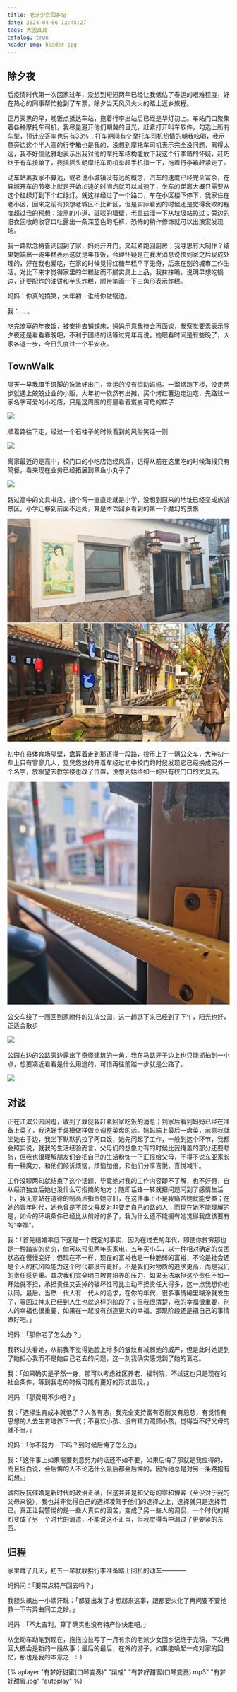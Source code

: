 ```yaml
---
title: 老派少女回乡记
date: 2024-04-06 12:45:27
tags: 大固其其
catalog: true
header-img: header.jpg
---
```


## 除夕夜

后疫情时代第一次回家过年，没想到短短两年已经让我低估了春运的艰难程度，好在热心的同事帮忙抢到了车票，除夕当天风风火火的踏上返乡旅程。

正月天黑的早，晚饭点抵达车站，拖着行李出站后已经是华灯初上。车站门口聚集着各种摩托车司机，我尽量避开他们期冀的目光，赶紧打开叫车软件，勾选上所有车型，预计应答率也只有33%；打车期间有个摩托车司机热情的朝我吆喝，我示意旁边这个半人高的行李箱也是我的，没想到摩托车司机表示完全没问题，离得太远，我不好信达雅地表示出我对他的摩托车结构能放下我这个行李箱的怀疑，赶巧终于有车接单了，我摇摇头朝摩托车司机举起手机指一下，拖着行李箱赶紧走了。

动车站离我家不算远，或者说小城镇没有远的概念，汽车的速度已经完全富余，在县城开车的节奏上就是开始加速的时间点就可以减速了，坐车的距离大概只需要从这个红绿灯到下个红绿灯。就这样经过了一个路口，车在小区楼下停下，我家住在老小区，回来之前有预想老城区不比新区，但是实际看到的时候还是觉得衰败的程度超过我的预想：漆黑的小道、斑驳的墙壁，老鼠兹溜一下从垃圾站掠过；旁边的旧衣回收的收容口吐露出一条深蓝色的毛裤，恐怖的稍作修饰就可以出演案发现场。

我一路默念祷告词回到了家，妈妈开开门，又赶紧跑回厨房；我寻思有大制作？结果她端出一碗年糕表示这就是年夜饭，合理怀疑是在我发消息说快到家之后现成处理的，好在我也爱吃，在家的时候觉得红糖年糕平平无奇，后来在别的城市工作生活，对比下来才觉得家里的年糕甜而不腻实属上上品。我抹抹嘴，说明早想吃锅边，还要配炸的油饼和芋头炸糕，顺带笔画一下三角形表示炸糕。

妈妈：你真的搞笑，大年初一谁给你做锅边。

我：....。

吃完潦草的年夜饭，被安排去铺铺床，妈妈示意我待会再面谈，我察觉要素表示除夕夜还是看看春晚吧，不利于团结的话等过完年再说。她眼看时间是有些晚了，大家各退一步，今日先度过一个平安夜。

## TownWalk

隔天一早我蹑手蹑脚的洗漱好出门，幸运的没有惊动妈妈。一溜烟跑下楼，没走两步就遇上兢兢业业的小贩，大年初一依然有出摊，买个烤红薯边走边吃，先路过一家名字可爱的小吃店，只是这周围的房屋看着岌岌可危的样子

![](dairy-05/02.jpg)

顺着路往下走，经过一个石柱子的时候看到的风俗笑话一则

![](dairy-05/03.jpg)

离家最近的是高中，校门口的小吃店饱经风霜，记得从前在这里吃的时候海报只有简餐，看来现在业务已经拓展到章鱼小丸子了

![](dairy-05/01.jpg)


路过高中的文具书店，拐个弯一直直走就是小学，没想到原来的地址已经变成旅游景区，小学迁移到前面不远处，算是本次回乡看到的第一个魔幻的景象

![](dairy-05/04.jpg)


初中在县体育场隔壁，盘算着走到那还得一段路，投币上了一辆公交车，大年初一车上只有寥寥几人，晃晃悠悠的开着车经过初中校门的时候发现它已经换成另外一个名字，放眼望去教学楼也改了位置，没想到始终如一的只有校门口的文具店。

![](dairy-05/05.jpg)

公交车绕了一圈回到家附件的江滨公园，这一趟逛下来已经到了下午，阳光也好，正适合散步

![](dairy-05/06.jpg)

公园右边的公路旁边露出了奇怪建筑的一角，我在马路牙子边上也只能抓拍到一小点，想要凑近看看是什么用途的，可惜再往前踏一步就是公路了。

![](dairy-05/07.jpg)

## 对谈

正在江滨公园闲逛，收到了敦促我赶紧回家吃饭的消息；到家后看到妈妈已经在准备上菜了，我洗好手装模做样做点调整菜盘的活。妈妈端上最后一盘菜，示意我就坐她右手边，我坐下默默扒拉了两口饭，她先问起了工作，一般到这个环节，我都会照实说，就我的生活经验而言，父母们的想象力有的时候比我掩盖的部分还要夸张，但我也很理解朋友们会把自己的生活粉饰一下汇报给父母，不得不说东亚家长有一种魔力，和他们倾诉烦恼，烦恼加倍，和他们分享喜悦，喜悦减半。

工作没聊两句就结束了这个话题，毕竟她对我的工作内容即不了解，也不好奇，自从经济独立后她也没什么可指摘的地方；随即话锋一转就把问题问到了感情生活上，我无意站在道德的制高点指责她守旧，在这件事上不是我痛苦她就能受益；在她的青年时代，她也曾是不顾父母反对非要走自己的路的人；而现在她不能理解的是，如今的环境条件已经比从前好的多了，我为什么还不能拥有她觉得我应该要有的“幸福”。

我：「首先结婚率低下这是一个既定的事实，因为在过去的年代，即使你贫穷那也是一种踏实的贫穷，你可以预见两年买家电，五年买小车，以一种相对确定的贫困状态在慢慢变好；但现在不一样，现在的富裕也是一种脆弱的富裕，不论是社会还是个人的抗风险能力这个时代都没有更好，不是我们对物质的追求更高，而是我们的责任感更重。其次我们完全明白教育培养的压力，如果无法承担这个责任不如一开始就不担，承担责任又丢掉的破坏性可比主动不担责任大得多，这一点我想你也认同。最后，当然一代人有一代人的追求，在你的年代，很多事情稀里糊涂就发生了，等回过神来已经到人生也就这样的阶段了；但我很清楚，我的幸福很重要，别人的幸福也很重要，如果在一起没有创造更大的幸福，那现阶段还是把自己的事情做好吧。」

妈妈：「那你老了怎么办？」

我转过头看她，从前我不觉得她脸上增多的皱纹有减弱她的威严，但是此时她提到了她担心我而不是她自己老去的问题，这一刻我确实感觉到了她的衰老。

我：「如果确实是孑然一身，那可以考虑社区养老、福利院，不过这也只是现在的社会条件，等到我老的时候可能有更好的形式出现。」

妈妈：「那费用不少吧？」

我：「选择生育成本就低了？人各有志，我完全支持富有忍耐又有恩慈，有觉悟有思想的人去生育培养下一代；不喜欢小孩、没有精力照顾小孩，觉得当不好父母的就不当。」

妈妈：「你不努力一下吗？到时候后悔了怎么办」

我：「这件事上如果需要刻意努力的话还不如不要，如果后悔了那就是我应得的，而且坦白说，会后悔的人不论选什么最后都会后悔的，因为祂总是对另一条路抱有幻想。」

诚然反抗催婚是新时代的政治正确，但这并非是和父母的零和博弈（至少对于我的父母来说），我也并非觉得自己的选择凌驾于他们的选择之上，选择就只是选择而已。真正让我警惕的是一些人真实的困苦，变成了另一些人的调侃，一个时代的期盼变成了另一个时代的消遣，不能说这不正当，但我觉得当中漏过了更要紧的东西。

## 归程

家里蹲了几天，初五一早就收拾行李准备踏上回杭的动车————

妈妈问：「要带点特产回去吗？」

我额头飙出一小滴汗珠：「都要出发了才想起来这事，跟都要火化了再问要不要抢救一下有异曲同工之妙。」

妈妈：「不太吉利，算了确实也没有特产你快走吧。」

从坐动车动笔到现在，拖拖拉拉写了一月有余的老派少女回乡记终于完稿，下次再回大概会是新的一段故事；最后的最后，在外的游子，如果能唤起一点对家的回忆，那也是我的本意之一:-)

{% aplayer "有梦好甜蜜(口琴变奏)" "渠成" "有梦好甜蜜(口琴变奏).mp3" "有梦好甜蜜.jpg"  "autoplay" %}